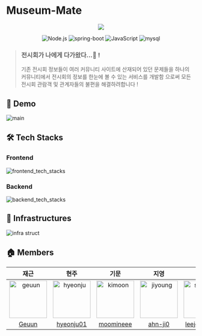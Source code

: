 # Museum-Mate
<p align="center"><img src="https://user-images.githubusercontent.com/96861601/219260414-9b026172-7184-4876-b532-db027e06b7d6.png"></p>
<p align="center">

  <img src="https://img.shields.io/badge/Node.js-v18.14.0-9?logo=Node.js" alt="Node.js" />
  <img src="https://img.shields.io/badge/spring_boot-v3.0.1-green?logo=springboot"  alt="spring-boot" />
  <img src="https://img.shields.io/badge/JavaScript-v4.3.5-yellow?logo=JavaScript" alt="JavaScript"/>
  <img src="https://img.shields.io/badge/mysql-v8.0.31-blue?logo=mysql" alt="mysql"/>
</p>

> ### 전시회가 나에게 다가왔다...🥺 !
> 기존 전시회 정보들이 여러 커뮤니티 사이트에 산재되어 있던 문제들을
하나의 커뮤니티에서 전시회의 정보를 한눈에 볼 수 있는 서비스를 개발함 으로써
모든 전시회 관람객 및 관계자들의 불편을 해결하려합니다 !


## 🚀 Demo
![main](https://user-images.githubusercontent.com/96861601/219281040-8b8cc08f-7e7c-4439-9679-a0d7b96b0f7a.gif)

## 🛠 Tech Stacks

### Frontend
![frontend_tech_stacks](https://user-images.githubusercontent.com/96861601/218961115-2c6fe672-db9e-46ce-97f4-bf97e8470d74.png)

### Backend
![backend_tech_stacks](https://user-images.githubusercontent.com/96861601/218960824-3228617d-77f3-4b0d-a25a-7b4b48c3e270.png)

## 🔌 Infrastructures

![infra struct](https://user-images.githubusercontent.com/96861601/218961549-018da68e-0d0a-44e3-864a-895923509299.png)


## 🏠 Members

|재근|현주|기문|지영|상준|민준|
|:-:|:-:|:--:|:-:|:-:|:-:|
|<img src="https://user-images.githubusercontent.com/96861601/218968547-4e0ad220-911d-471e-bc9e-2136def6b47f.png" alt="geuun" width="100" height="100">|<img src="https://user-images.githubusercontent.com/96861601/218969106-81d3a3a4-5620-4491-ad5e-d8fdf1db40fe.png" alt="hyeonju" width="100" height="100">|<img src="https://user-images.githubusercontent.com/96861601/218969282-01717c16-62c5-48d1-ab2d-35619147cf23.png" alt="kimoon" width="100" height="100">|<img src="https://user-images.githubusercontent.com/96861601/218969539-bb87a3a3-be54-48ea-b80b-ab89915e8982.png" alt="jiyoung" width="100" height="100">|<img src="https://user-images.githubusercontent.com/96861601/218969697-47c02146-a725-48b9-996d-4cfd506e251d.png" alt="sangjun" width="100" height="100">|<img src="https://user-images.githubusercontent.com/96861601/218969796-997d66f6-f1e3-40a5-ba74-b95ab8c6eb2d.png" alt="minjun" width="100" height="100">|
|[Geuun](https://github.com/Geuun)|[hyeonju01](https://github.com/hyeonju01)|[moomineee](https://github.com/moomineee)|[ahn-ji0](https://github.com/ahn-ji0)|[leejoonsang](https://github.com/leejoonsang)|[chlalswns200](https://github.com/chlalswns200)|

<br>
